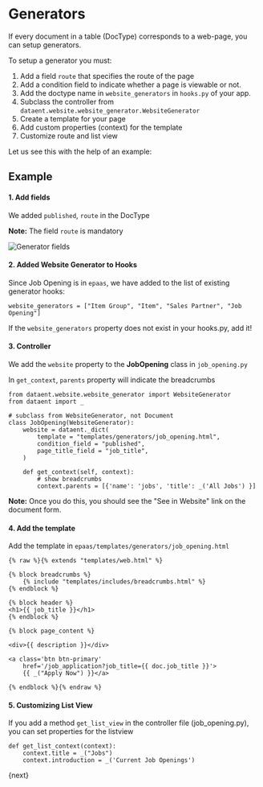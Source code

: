 <!-- add-breadcrumbs -->
# Generators

If every document in a table (DocType) corresponds to a web-page, you can setup generators.

To setup a generator you must:

1. Add a field `route` that specifies the route of the page
2. Add a condition field to indicate whether a page is viewable or not.
3. Add the doctype name in `website_generators` in `hooks.py` of your app.
4. Subclass the controller from `dataent.website.website_generator.WebsiteGenerator`
5. Create a template for your page
6. Add custom properties (context) for the template
6. Customize route and list view

Let us see this with the help of an example:

## Example

#### 1. Add fields

We added `published`, `route` in the DocType

**Note:** The field `route` is mandatory

<img class="screenshot" alt="Generator fields" src="/docs/assets/img/generators.png">

#### 2. Added Website Generator to Hooks

Since Job Opening is in `epaas`, we have added to the list of existing generator hooks:

	website_generators = ["Item Group", "Item", "Sales Partner", "Job Opening"]

If the `website_generators` property does not exist in your hooks.py, add it!

#### 3. Controller

We add the `website` property to the **JobOpening** class in `job_opening.py`

In `get_context`, `parents` property will indicate the breadcrumbs

	from dataent.website.website_generator import WebsiteGenerator
	from dataent import _

	# subclass from WebsiteGenerator, not Document
	class JobOpening(WebsiteGenerator):
		website = dataent._dict(
			template = "templates/generators/job_opening.html",
			condition_field = "published",
			page_title_field = "job_title",
		)

		def get_context(self, context):
			# show breadcrumbs
			context.parents = [{'name': 'jobs', 'title': _('All Jobs') }]

**Note:** Once you do this, you should see the "See in Website" link on the document form.

#### 4. Add the template

Add the template in `epaas/templates/generators/job_opening.html`

	{% raw %}{% extends "templates/web.html" %}

	{% block breadcrumbs %}
		{% include "templates/includes/breadcrumbs.html" %}
	{% endblock %}

	{% block header %}
	<h1>{{ job_title }}</h1>
	{% endblock %}

	{% block page_content %}

	<div>{{ description }}</div>

	<a class='btn btn-primary'
		href='/job_application?job_title={{ doc.job_title }}'>
		{{ _("Apply Now") }}</a>

	{% endblock %}{% endraw %}

#### 5. Customizing List View

If you add a method `get_list_view` in the controller file (job_opening.py), you can set properties for the listview

	def get_list_context(context):
		context.title = _("Jobs")
		context.introduction = _('Current Job Openings')
{next}

